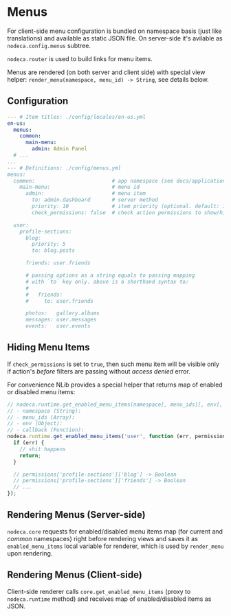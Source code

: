 Menus
=====

For client-side menu configuration is bundled on namespace basis (just like
translations) and available as static JSON file. On server-side it's avilable
as `nodeca.config.menus` subtree.

`nodeca.router` is used to build links for menu items.

Menus are rendered (on both server and client side) with special view helper:
`render_menu(namespace, menu_id) -> String`, see details below.


Configuration
-------------

``` yaml
--- # Item titles: ./config/locales/en-us.yml
en-us:
  menus:
    common:
      main-menu:
        admin: Admin Panel
  # ...
...
--- # Definitions: ./config/menus.yml
menus:
  common:                         # app namespace (see docs/application.md for details on namespaces)
    main-menu:                    # menu id
      admin:                      # menu item
        to: admin.dashboard       # server method
        priority: 10              # item priority (optional. default: 10)
        check_permissions: false  # check action permissions to show/hide item (optional. default: false. used with `to` only)

  user:
    profile-sections:
      blog:
        priority: 5
        to: blog.posts

      friends: user.friends

      # passing options as a string equals to passing mapping
      # with `to` key only. above is a shorthand syntax to:
      #
      #   friends:
      #     to: user.friends

      photos:   gallery.albums
      messages: user.messages
      events:   user.events
```


Hiding Menu Items
-----------------

If `check_permissions` is set to `true`, then such menu item will be visible
only if action's _before_ filters are passing without _access denied_ error.

For convenience NLib provides a special helper that returns map of enabled or
disabled menu items:

``` javascript
// nodeca.runtime.get_enabled_menu_items(namespace[, menu_ids][, env], callback)
// - namespace (String):
// - menu_ids (Array):
// - env (Object):
// - callback (Function):
nodeca.runtime.get_enabled_menu_items('user', function (err, permissions) {
  if (err) {
    // shit happens
    return;
  }

  // permissions['profile-sections']['blog'] -> Boolean
  // permissions['profile-sections']['friends'] -> Boolean
  // ...
});
```


Rendering Menus (Server-side)
-----------------------------

`nodeca.core` requests for enabled/disabled menu items map (for current
and _common_ namespaces) right before rendering views and saves it as
`enabled_menu_items` local variable for renderer, which is used by
`render_menu` upon rendering.



Rendering Menus (Client-side)
-----------------------------

Client-side renderer calls `core.get_enabled_menu_items` (proxy to
`nodeca.runtime` method) and receives map of enabled/disabled items as JSON.
